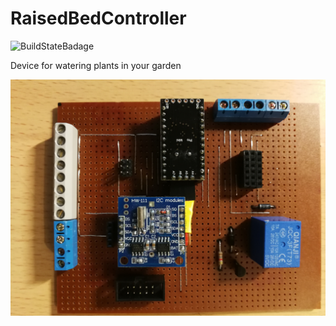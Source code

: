 # RaisedBedController

![BuildStateBadage](https://github.com/Jexpert19/RaisedBedController/actions/workflows/test_build.yml/badge.svg)

Device for watering plants in your garden

![GitHub Logo](/.github/IMG_20201213_174111.jpg)
